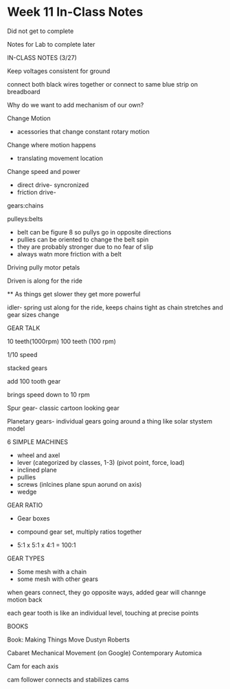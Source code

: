 # Week 11 In-Class Notes

Did not get to complete

Notes for Lab to complete later

IN-CLASS NOTES (3/27)

Keep voltages consistent for ground

connect both black wires together or connect to same blue strip on breadboard

Why do we want to add mechanism of our own?

Change Motion

- acessories that change constant rotary motion

Change where motion happens

- translating movement location

Change speed and power

- direct drive- syncronized
- friction drive-

gears:chains

pulleys:belts

- belt can be figure 8 so pullys go in opposite directions
- pullies can be oriented to change the belt spin
- they are probably stronger due to no fear of slip
- always watn more friction with a belt

Driving pully motor petals

Driven is along for the ride

** As things get slower they get more powerful

idler- spring ust along for the ride, keeps chains tight as chain stretches and gear sizes change

GEAR TALK

10 teeth(1000rpm)  100 teeth (100 rpm)

1/10 speed

stacked gears

add 100 tooth gear

brings speed down to 10 rpm

Spur gear- classic cartoon looking gear

Planetary gears- individual gears going around a thing like solar stystem model

6 SIMPLE MACHINES

- wheel and axel
- lever (categorized by classes, 1-3) (pivot point, force, load)
- inclined plane
- pullies
- screws (inlcines plane spun aorund on axis)
- wedge

GEAR RATIO

- Gear boxes

- compound gear set, multiply ratios together

- 5:1 x 5:1 x 4:1 = 100:1

GEAR TYPES

- Some mesh with a chain
- some mesh with other gears

when gears connect, they go opposite ways, added gear will channge motion back

each gear tooth is like an individual level, touching at precise points

BOOKS

Book: Making Things Move Dustyn Roberts

Cabaret Mechanical Movement (on Google) Contemporary Automica

Cam for each axis

cam follower connects and stabilizes cams
